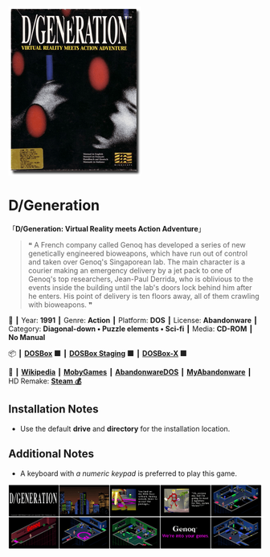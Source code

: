 ![](Thumbnail.png "application-thumbnail")

# D/Generation

「**D/Generation: Virtual Reality meets Action Adventure**」

> ❝ A French company called Genoq has developed a series of new genetically engineered bioweapons, which have run out of control and taken over Genoq's Singaporean lab. The main character is a courier making an emergency delivery by a jet pack to one of Genoq's top researchers, Jean-Paul Derrida, who is oblivious to the events inside the building until the lab's doors lock behind him after he enters. His point of delivery is ten floors away, all of them crawling with bioweapons. ❞
>

📌 ┃ Year: **1991** ┃ Genre: **Action** ┃ Platform: **DOS** ┃ License: **Abandonware** ┃ Category: **Diagonal-down • Puzzle elements • Sci-fi** ┃ Media: **CD-ROM** ┃ **No Manual** 

📦 ┃ **[DOSBox](https://www.dosbox.com/) 🟩** ┃ **[DOSBox Staging](https://dosbox-staging.github.io/) 🟩** ┃ **[DOSBox-X](https://dosbox-x.com/) 🟩** 

📎 ┃ **[Wikipedia](https://en.wikipedia.org/wiki/D/Generation)** ┃ **[MobyGames](https://www.mobygames.com/game/1274/dgeneration/)** ┃ **[AbandonwareDOS](https://www.abandonwaredos.com/abandonware-game.php?abandonware=D%2FGeneration&gid=1164)** ┃ **[MyAbandonware](https://www.myabandonware.com/game/d-generation-14l)** ┃ HD Remake: **[Steam 💰](https://store.steampowered.com/app/389740/DGeneration_HD/)** 

## Installation Notes
- Use the default **drive** and **directory** for the installation location.

## Additional Notes
- A keyboard with *a numeric keypad* is preferred to play this game.

![](Montage.png "D/Generation")

